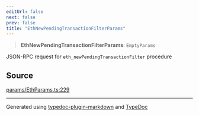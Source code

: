 ```yaml
---
editUrl: false
next: false
prev: false
title: "EthNewPendingTransactionFilterParams"
---
```


> **EthNewPendingTransactionFilterParams**: `EmptyParams`

JSON-RPC request for `eth_newPendingTransactionFilter` procedure

## Source

[params/EthParams.ts:229](https://github.com/evmts/tevm-monorepo/blob/main/vm/api/src/params/EthParams.ts#L229)

***
Generated using [typedoc-plugin-markdown](https://www.npmjs.com/package/typedoc-plugin-markdown) and [TypeDoc](https://typedoc.org/)
